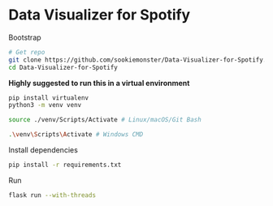 # Data Visualizer for Spotify

Bootstrap
```bash
# Get repo
git clone https://github.com/sookiemonster/Data-Visualizer-for-Spotify.git
cd Data-Visualizer-for-Spotify
```

<b>Highly suggested to run this in a virtual environment</b>
```bash
pip install virtualenv
python3 -m venv venv
```
```bash
source ./venv/Scripts/Activate # Linux/macOS/Git Bash
```
```bash
.\venv\Scripts\Activate # Windows CMD
```

Install dependencies
```bash
pip install -r requirements.txt
```

Run
```bash
flask run --with-threads
```
